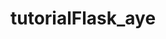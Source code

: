 # tutorialFlask_aye
<!--
skr routes --- Te muestra todas las rutas que tienes definidas
venv --- es el entorno virtual

try --- prueba el siguiente renglon de codigo
pass --- no te corta el codigo (te lo pasa de largo)
EJEMPLO
try:
        os.makedirs(app.instance_path) -- tiraria error porque instance ya existe
    except OSError: -- en vez de tirar OSError
        pass -- lo deja pasar

finally --- garantiza que se ejecute el siguiente renglon de codigo
SECRET-KEY --- es lo que utiliza el flask
g --- es unico por cada conexión/pedido (es mas conveniente cuando se utiliza el flask)
with --- mecanismo de pytohn para abrir un recurso, ponerle un nombre a la variable, ejecuta el
         código y por ultimo se cierra
Blueprint --- organiza un grupo de vistas (la funcion que devuelve el htm) y otro codigo relacionado
              Tiene un nombre y un prefigo (no siempre coinciden el nombre del blueprint con el prefigo de la ruta)
IMPORTANTE --- en la aplicacion principal se deben registrar todas las vistas de Blueprint sino no apareceran al ejecutar "skr routes" en la terminal>

SIGNIFICADOS
200 -- OK
302 -- FOUND
304 -- NOT MODIFIED
404 -- NOT FOUND

generate_password_hash --- encripta la contraseña